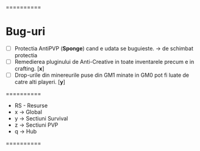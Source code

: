 ==========
# Bug-uri
* [ ] Protectia AntiPVP (**Sponge**) cand e udata se buguieste. -> de schimbat protectia
* [ ] Remedierea pluginului de Anti-Creative in toate inventarele precum e in crafting. [**x**] 
* [ ] Drop-urile din minereurile puse din GM1 minate in GM0 pot fi luate de catre alti playeri. [**y**]

==========
* RS - Resurse
* x -> Global
* y -> Sectiuni Survival
* z -> Sectiuni PVP
* q -> Hub

==========